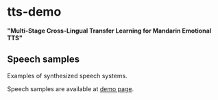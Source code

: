 # tts-demo

__"Multi-Stage Cross-Lingual Transfer Learning for Mandarin Emotional TTS"__


## Speech samples

Examples of synthesized speech  systems.



Speech samples are available at   [demo page](https://github.com/Accomlish/ttsdemo/).




 
